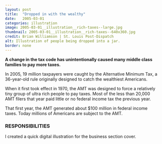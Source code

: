 ```yaml
---
layout: post
title:  "Dropped in with the wealthy"
date:   2005-03-01
categories: illustration
image: 2005-03-01__illustration__rich-taxes--large.jpg
thumbnail: 2005-03-01__illustration__rich-taxes--640x360.jpg
credit: Brian Williamson | St. Louis Post-Dispatch
alt: Illustration of people being dropped into a jar.
border: none
---
```


**A change in the tax code has unintentionally caused many middle class families to pay more taxes.**

In 2005, 19 million taxpayers were caught by the Alternative Minimum Tax, a 36-year-old rule originally designed to catch the wealthiest Americans.

When it first took effect in 1970, the AMT was designed to force a relatively tiny group of ultra rich people to pay taxes. Most of the less than 20,000 AMT filers that year paid little or no federal income tax the previous year.

That first year, the AMT generated about $100 million in federal income taxes. Today millions of Americans are subject to the AMT.

### RESPONSIBILITIES

I created a quick digital illustration for the business section cover.